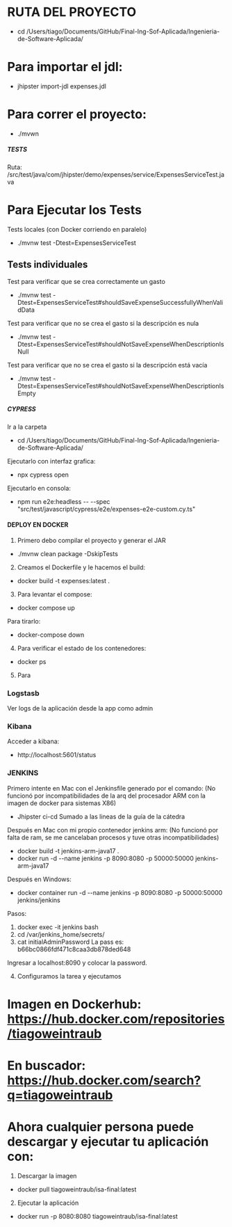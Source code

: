 # RUTA DEL PROYECTO

- cd /Users/tiago/Documents/GitHub/Final-Ing-Sof-Aplicada/Ingenieria-de-Software-Aplicada/


# Para importar el jdl:

- jhipster import-jdl expenses.jdl

# Para correr el proyecto:

- ./mvwn

##### TESTS

Ruta: /src/test/java/com/jhipster/demo/expenses/service/ExpensesServiceTest.java

# Para Ejecutar los Tests
 Tests locales (con Docker corriendo en paralelo)

- ./mvnw test -Dtest=ExpensesServiceTest

## Tests individuales

Test para verificar que se crea correctamente un gasto

- ./mvnw test -Dtest=ExpensesServiceTest#shouldSaveExpenseSuccessfullyWhenValidData

Test para verificar que no se crea el gasto si la descripción es nula

- ./mvnw test -Dtest=ExpensesServiceTest#shouldNotSaveExpenseWhenDescriptionIsNull

Test para verificar que no se crea el gasto si la descripción está vacía

- ./mvnw test -Dtest=ExpensesServiceTest#shouldNotSaveExpenseWhenDescriptionIsEmpty

##### CYPRESS

Ir a la carpeta

- cd /Users/tiago/Documents/GitHub/Final-Ing-Sof-Aplicada/Ingenieria-de-Software-Aplicada/

Ejecutarlo con interfaz grafica:

- npx cypress open

Ejecutarlo en consola:

- npm run e2e:headless -- --spec "src/test/javascript/cypress/e2e/expenses-e2e-custom.cy.ts"

#### DEPLOY EN DOCKER

1. Primero debo compilar el proyecto y generar el JAR

- ./mvnw clean package -DskipTests

2. Creamos el Dockerfile y le hacemos el build:

- docker build -t expenses:latest .

3. Para levantar el compose:

- docker compose up

Para tirarlo:

- docker-compose down

4. Para verificar el estado de los contenedores:

- docker ps

5. Para

### Logstasb

Ver logs de la aplicación desde la app como admin

### Kibana

Acceder a kibana:

- http://localhost:5601/status


### JENKINS

Primero intente en Mac con el Jenkinsfile generado por el comando: (No funcionó por incompatibilidades de la arq del procesador ARM con la imagen de docker para sistemas X86)

- Jhipster ci-cd     Sumado a las lineas de la guía de la cátedra

Después en Mac con mi propio contenedor jenkins arm: (No funcionó por falta de ram, se me cancelaban procesos y tuve otras incompatibilidades)

- docker build -t jenkins-arm-java17 .
- docker run -d --name jenkins -p 8090:8080 -p 50000:50000 jenkins-arm-java17

Después en Windows:

- docker container run -d --name jenkins -p 8090:8080 -p 50000:50000 jenkins/jenkins


Pasos: 
1. docker exec -it jenkins bash
2. cd /var/jenkins_home/secrets/
3. cat initialAdminPassword
La pass es: b66bc0866fdf471c8caa3db878ded648

Ingresar a localhost:8090 y colocar la password.

4. Configuramos la tarea y ejecutamos

# Imagen en Dockerhub: https://hub.docker.com/repositories/tiagoweintraub
# En buscador: https://hub.docker.com/search?q=tiagoweintraub
# Ahora cualquier persona puede descargar y ejecutar tu aplicación con:
1. Descargar la imagen

- docker pull tiagoweintraub/isa-final:latest

2. Ejecutar la aplicación

- docker run -p 8080:8080 tiagoweintraub/isa-final:latest